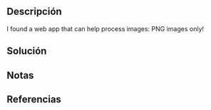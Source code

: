 ## Descripción
I found a web app that can help process images: PNG images only!
## Solución
## Notas
## Referencias
